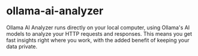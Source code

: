 # ollama-ai-analyzer
Ollama AI Analyzer runs directly on your local computer, using Ollama's AI models to analyze your HTTP requests and responses. This means you get fast insights right where you work, with the added benefit of keeping your data private.
